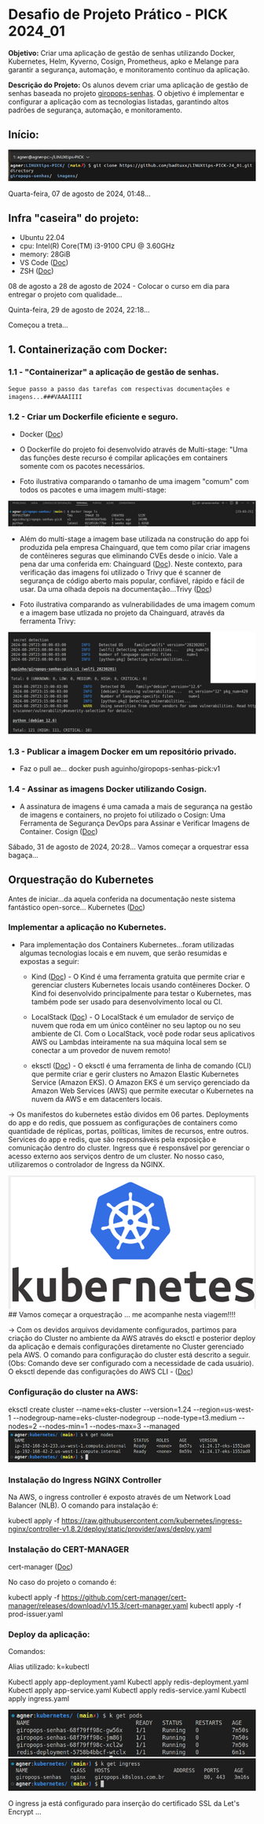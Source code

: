 # Desafio de Projeto Prático - PICK 2024_01

**Objetivo:** Criar uma aplicação de gestão de senhas utilizando Docker, Kubernetes, Helm, Kyverno, Cosign, Prometheus, apko e Melange para garantir a segurança, automação, e monitoramento contínuo da aplicação.

**Descrição do Projeto:**
Os alunos devem criar uma aplicação de gestão de senhas baseada no projeto [giropops-senhas](https://github.com/badtuxx/giropops-senhas). O objetivo é implementar e configurar a aplicação com as tecnologias listadas, garantindo altos padrões de segurança, automação, e monitoramento.

## **Início:**

<img src="https://github.com/AgnerLoss/LINUXTIPS-PICK/blob/main/imagens/inicio.png">

Quarta-feira, 07 de agosto de 2024, 01:48...

## Infra "caseira" do projeto:

* Ubuntu 22.04
* cpu: Intel(R) Core(TM) i3-9100 CPU @ 3.60GHz
* memory: 28GiB
* VS Code ([Doc](https://code.visualstudio.com/docs/setup/linux))
* ZSH ([Doc](https://ohmyz.sh/))

08 de agosto a 28 de agosto de 2024 - Colocar o curso em dia para entregar o projeto com qualidade...

Quinta-feira, 29 de agosto de 2024, 22:18...

Começou a treta...

## 1. Containerização com Docker:


### 1.1 - "Containerizar" a aplicação de gestão de senhas. 

    Segue passo a passo das tarefas com respectivas documentações e imagens...###VAAAIIII

### 1.2 - Criar um Dockerfile eficiente e seguro.

* Docker ([Doc](https://docs.docker.com/))   
* O Dockerfile do projeto foi desenvolvido através de Multi-stage: "Uma das funções deste recurso é compilar aplicações em containers somente com os pacotes necessários.

* Foto ilustrativa comparando o tamanho de uma imagem "comum" com todos os pacotes e uma imagem multi-stage:
<img src="https://github.com/AgnerLoss/LINUXTIPS-PICK/blob/main/imagens/multistage.png">

* Além do multi-stage a imagem base utilizada na construção do app foi produzida pela empresa Chainguard, que tem como pilar criar imagens de contêineres seguras que eliminando CVEs desde o início. Vale a pena dar uma conferida em: 
Chainguard ([Doc](https://www.chainguard.dev/)). Neste contexto, para verificação das imagens foi utilizado o Trivy que é scanner de segurança de código aberto mais popular, confiável, rápido e fácil de usar. Da uma olhada depois na documentação...Trivy ([Doc](https://trivy.dev/))

* Foto ilustrativa comparando as vulnerabilidades de uma imagem comum e a imagem base utlizada no projeto da Chainguard, através da ferramenta Trivy:
<img src="https://github.com/AgnerLoss/LINUXTIPS-PICK/blob/main/imagens/chain.png">
        
### 1.3 - Publicar a imagem Docker em um repositório privado.

* Faz o pull ae... docker push aguinho/giropops-senhas-pick:v1   

### 1.4 - Assinar as imagens Docker utilizando Cosign.  

* A assinatura de imagens é uma camada a mais de segurança na gestão de imagens e containers, no projeto foi utilizado o 
 Cosign: Uma Ferramenta de Segurança DevOps para Assinar e Verificar Imagens de Container. 
 Cosign ([Doc](https://docs.sigstore.dev/signing/quickstart/))

 Sábado, 31 de agosto de 2024, 20:28...
    Vamos começar a orquestrar essa bagaça...

## Orquestração do Kubernetes

Antes de iniciar...da aquela conferida na documentação neste sistema fantástico open-sorce...
 Kubernetes ([Doc](https://kubernetes.io/docs/home/))

### Implementar a aplicação no Kubernetes.

* Para implementação dos Containers Kubernetes...foram utilizadas algumas tecnologias locais e em nuvem, que serão resumidas e expostas a seguir:

    -  Kind  ([Doc](https://kind.sigs.k8s.io/docs/user/quick-start/)) - O Kind é uma ferramenta gratuita que permite criar e gerenciar clusters Kubernetes locais usando contêineres Docker. O Kind foi desenvolvido principalmente para testar o Kubernetes, mas também pode ser usado para desenvolvimento local ou CI.

    - LocalStack  ([Doc](https://docs.localstack.cloud/overview/)) - O LocalStack é um emulador de serviço de nuvem que roda em um único contêiner no seu laptop ou no seu ambiente de CI. Com o LocalStack, você pode rodar seus aplicativos AWS ou Lambdas inteiramente na sua máquina local sem se conectar a um provedor de nuvem remoto!

    - eksctl  ([Doc](https://eksctl.io/))  - O eksctl é uma ferramenta de linha de comando (CLI) que permite criar e gerir clusters no Amazon Elastic Kubernetes Service (Amazon EKS). O Amazon EKS é um serviço gerenciado da Amazon Web Services (AWS) que permite executar o Kubernetes na nuvem da AWS e em datacenters locais. 

-> Os manifestos do kubernetes estão dividos em 06 partes. Deployments do app e do redis, que possuem as configurações de containers como quantidade de réplicas, portas, políticas, limites de recursos, entre outros. Services do app e redis, que são responsáveis pela exposição e comunicação dentro do cluster. Ingress que é responsável por gerenciar o acesso externo aos serviços dentro de um cluster. No nosso caso, utilizaremos o controlador de Ingress da NGINX. 


<img src="https://github.com/AgnerLoss/LINUXTIPS-PICK/blob/main/imagens/kubernetes.png">
## Vamos começar a orquestração ... me acompanhe nesta viagem!!!! 

-> Com os devidos arquivos devidamente configurados, partimos para criação do Cluster no ambiente da AWS através do eksctl e posterior deploy da aplicação e demais configurações diretamente no Cluster gerenciado pela AWS. O comando para configuração do cluster está descrito a seguir. (Obs: Comando deve ser configurado com a necessidade de cada usuário). O eksctl depende das configurações do AWS CLI - ([Doc](https://docs.aws.amazon.com/cli/latest/userguide/getting-started-install.html)) 

### Configuração do cluster na AWS: 

eksctl create cluster --name=eks-cluster --version=1.24 --region=us-west-1 --nodegroup-name=eks-cluster-nodegroup --node-type=t3.medium --nodes=2 --nodes-min=1 --nodes-max=3 --managed
<img src="https://github.com/AgnerLoss/LINUXTIPS-PICK/blob/main/imagens/cluster.png">

### Instalação do Ingress NGINX Controller

Na AWS, o ingress controller é exposto através de um Network Load Balancer (NLB). O comando para instalação é:

kubectl apply -f https://raw.githubusercontent.com/kubernetes/ingress-nginx/controller-v1.8.2/deploy/static/provider/aws/deploy.yaml

### Instalação do CERT-MANAGER

cert-manager  ([Doc](https://cert-manager.io/docs/))

No caso do projeto o comando é:

kubectl apply -f https://github.com/cert-manager/cert-manager/releases/download/v1.15.3/cert-manager.yaml
kubectl apply -f prod-issuer.yaml

### Deploy da aplicação:

Comandos: 

Alias utilizado: k=kubectl

Kubectl apply app-deployment.yaml
Kubectl apply redis-deployment.yaml
Kubectl apply app-service.yaml
Kubectl apply redis-service.yaml
Kubectl apply ingress.yaml

<img src="https://github.com/AgnerLoss/LINUXTIPS-PICK/blob/main/imagens/pods.png">
<img src="https://github.com/AgnerLoss/LINUXTIPS-PICK/blob/main/imagens/ingress.png">

O ingress ja está configurado para inserção do certificado SSL da Let's Encrypt ... 
















